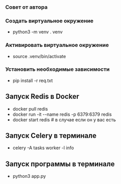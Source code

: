 
### Совет от автора

### Создать виртуальное окружение 
- python3 -m venv . venv

### Активировать виртуальное окружение 
- source .venv/bin/activate

### Установить необходимые зависимости 
- pip install -r req.txt

## Запуск Redis в Docker
- docker pull redis
- docker run -it --name redis -p 6379:6379 redis
- docker  start redis # в случае если он у вас есть

## Запуск  Celery в терминале 
- celery -A tasks worker -l info

## Запуск программы в терминале 
- python3 app.py

